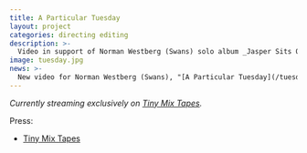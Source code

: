 ```yaml
---
title: A Particular Tuesday
layout: project
categories: directing editing
description: >-
  Video in support of Norman Westberg (Swans) solo album _Jasper Sits Out_ (11 min 6 sec)
image: tuesday.jpg
news: >-
  New video for Norman Westberg (Swans), "[A Particular Tuesday](/tuesday/)".
---
```


*Currently streaming exclusively on [Tiny Mix Tapes][tmt].*

Press:

- [Tiny Mix Tapes](tmt)

[tmt]: http://www.tinymixtapes.com/news/room40-reissues-norman-westbergs-jasper-sits-out-premieres-clip-particular-tuesday

